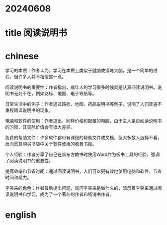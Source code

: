 
# 20240608

# title 阅读说明书

# chinese 
学习的本质：作者认为，学习在本质上类似于健脑或锻炼大脑，是一个简单的过程，但许多人并不相信这一点。

阅读说明书的重要性：作者指出，成年人的学习很多时候就是认真阅读说明书。说明书无处不在，例如路标、地图、电子导航等。

日常生活中的例子：作者通过路标、地图、药品说明书等例子，说明了人们普遍不重视阅读说明书的现象。

电脑和软件的使用：作者提出，同样价格和配置的电脑，由于主人是否阅读说明书的习惯，其实际价值会有很大差异。

免费的帮助文件：许多软件都带有详细的帮助文件或文档，但大多数人选择不看，反而愿意购买书店中关于软件使用的收费书籍。

个人经验：作者分享了自己在新东方教书时使用Word作为板书工具的经验，强调了阅读说明书的重要性。

提高效率和节省时间：通过阅读说明书，人们可以更有效地使用电脑和软件，节省时间和精力。

李笑来的角色：作者最后提出问题，询问李笑来是做什么的，暗示着李笑来通过阅读说明书和学习，成为了一个著名的作者和畅销书作者。

# english


